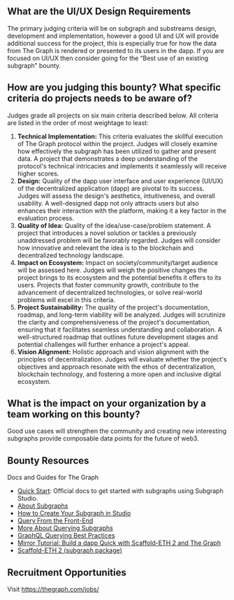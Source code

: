 ## What are the UI/UX Design Requirements

The primary judging criteria will be on subgraph and substreams design, development and implementation, however a good UI and UX will provide additional success for the project, this is especially true for how the data from The Graph is rendered or presented to its users in the dapp. If you are focused on UI/UX then consider going for the “Best use of an existing subgraph” bounty.

## How are you judging this bounty? What specific criteria do projects needs to be aware of?

Judges grade all projects on six main criteria described below. All criteria are listed in the order of most weightage to least:

1. **Technical Implementation:** This criteria evaluates the skillful execution of The Graph protocol within the project. Judges will closely examine how effectively the subgraph has been utilized to gather and present data. A project that demonstrates a deep understanding of the protocol's technical intricacies and implements it seamlessly will receive higher scores.
2. **Design:** Quality of the dapp user interface and user experience (UI/UX) of the decentralized application (dapp) are pivotal to its success. Judges will assess the design's aesthetics, intuitiveness, and overall usability. A well-designed dapp not only attracts users but also enhances their interaction with the platform, making it a key factor in the evaluation process.
3. **Quality of Idea:** Quality of the idea/use-case/problem statement. A project that introduces a novel solution or tackles a previously unaddressed problem will be favorably regarded. Judges will consider how innovative and relevant the idea is to the blockchain and decentralized technology landscape.
4. **Impact on Ecosystem:** Impact on society/community/target audience will be assessed here. Judges will weigh the positive changes the project brings to its ecosystem and the potential benefits it offers to its users. Projects that foster community growth, contribute to the advancement of decentralized technologies, or solve real-world problems will excel in this criteria.
5. **Project Sustainability:** The quality of the project's documentation, roadmap, and long-term viability will be analyzed. Judges will scrutinize the clarity and comprehensiveness of the project's documentation, ensuring that it facilitates seamless understanding and collaboration. A well-structured roadmap that outlines future development stages and potential challenges will further enhance a project's appeal.
6. **Vision Alignment:** Holistic approach and vision alignment with the principles of decentralization. Judges will evaluate whether the project's objectives and approach resonate with the ethos of decentralization, blockchain technology, and fostering a more open and inclusive digital ecosystem.

## What is the impact on your organization by a team working on this bounty?

Good use cases will strengthen the community and creating new interesting subgraphs provide composable data points for the future of web3.

## **Bounty Resources**

Docs and Guides for The Graph

- [Quick Start](https://thegraph.com/docs/en/cookbook/quick-start/): Official docs to get started with subgraphs using Subgraph Studio.
- [About Subgraphs](https://thegraph.com/docs/en/developing/creating-a-subgraph/)
- [How to Create Your Subgraph in Studio](https://thegraph.com/docs/en/deploying/subgraph-studio/#how-to-create-your-subgraph-in-subgraph-studio)
- [Query From the Front-End](https://thegraph.com/docs/en/querying/querying-from-an-application/)
- [More About Querying Subgraphs](https://thegraph.com/docs/en/querying/querying-the-graph/)
- [GraphQL Querying Best Practices](https://thegraph.com/docs/en/querying/querying-best-practices/)
- [Mirror Tutorial: Build a dapp Quick with Scaffold-ETH 2 and The Graph](https://mirror.xyz/cryptomastery.eth/uGHEHnskoVwX-mWjAiidXfGt6QowCoKl_yX4okwZc0E)
- [Scaffold-ETH 2 (subgraph package)](https://github.com/scaffold-eth/scaffold-eth-2/tree/subgraph-package)

## **Recruitment Opportunities**

Visit https://thegraph.com/jobs/